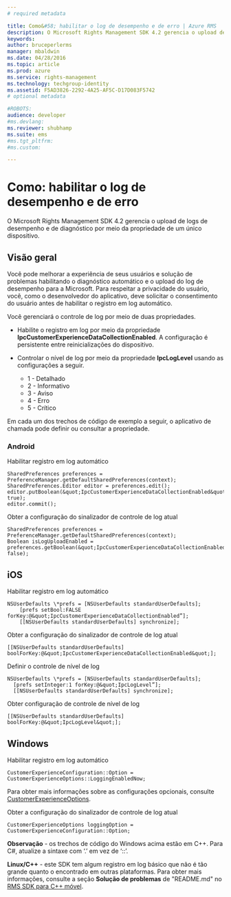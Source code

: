 ```yaml
---
# required metadata

title: Como&#58; habilitar o log de desempenho e de erro | Azure RMS
description: O Microsoft Rights Management SDK 4.2 gerencia o upload de logs de desempenho e de diagnóstico por meio da propriedade de um único dispositivo.
keywords:
author: bruceperlerms
manager: mbaldwin
ms.date: 04/28/2016
ms.topic: article
ms.prod: azure
ms.service: rights-management
ms.technology: techgroup-identity
ms.assetid: F5AD3826-2292-4A25-AF5C-D17D083F5742
# optional metadata

#ROBOTS:
audience: developer
#ms.devlang:
ms.reviewer: shubhamp
ms.suite: ems
#ms.tgt_pltfrm:
#ms.custom:

---
```


# Como: habilitar o log de desempenho e de erro
O Microsoft Rights Management SDK 4.2 gerencia o upload de logs de desempenho e de diagnóstico por meio da propriedade de um único dispositivo.

## Visão geral ##
Você pode melhorar a experiência de seus usuários e solução de problemas habilitando o diagnóstico automático e o upload do log de desempenho para a Microsoft. Para respeitar a privacidade do usuário, você, como o desenvolvedor do aplicativo, deve solicitar o consentimento do usuário antes de habilitar o registro em log automático.

Você gerenciará o controle de log por meio de duas propriedades.

-   Habilite o registro em log por meio da propriedade **IpcCustomerExperienceDataCollectionEnabled**. A configuração é persistente entre reinicializações do dispositivo.
-   Controlar o nível de log por meio da propriedade **IpcLogLevel** usando as configurações a seguir.

    * 1 - Detalhado
    * 2 - Informativo
    * 3 - Aviso
    * 4 - Erro
    * 5 - Crítico

Em cada um dos trechos de código de exemplo a seguir, o aplicativo de chamada pode definir ou consultar a propriedade.

### Android ###
Habilitar registro em log automático

    SharedPreferences preferences = PreferenceManager.getDefaultSharedPreferences(context);
    SharedPreferences.Editor editor = preferences.edit();
    editor.putBoolean(&quot;IpcCustomerExperienceDataCollectionEnabled&quot;, true);
    editor.commit();

Obter a configuração do sinalizador de controle de log atual

    SharedPreferences preferences = PreferenceManager.getDefaultSharedPreferences(context);
    Boolean isLogUploadEnabled = preferences.getBoolean(&quot;IpcCustomerExperienceDataCollectionEnabled&quot;, false);

## iOS ##
Habilitar registro em log automático

    NSUserDefaults \*prefs = [NSUserDefaults standardUserDefaults];
        [prefs setBool:FALSE forKey:@&quot;IpcCustomerExperienceDataCollectionEnabled”];
        [[NSUserDefaults standardUserDefaults] synchronize];

Obter a configuração do sinalizador de controle de log atual

    [[NSUserDefaults standardUserDefaults] boolForKey:@&quot;IpcCustomerExperienceDataCollectionEnabled&quot;];

Definir o controle de nível de log

    NSUserDefaults \*prefs = [NSUserDefaults standardUserDefaults];
      [prefs setInteger:1 forKey:@&quot;IpcLogLevel”];
      [[NSUserDefaults standardUserDefaults] synchronize];

Obter configuração de controle de nível de log

    [[NSUserDefaults standardUserDefaults] boolForKey:@&quot;IpcLogLevel&quot;];
 

## Windows ##
Habilitar registro em log automático

    CustomerExperienceConfiguration::Option = CustomerExperienceOptions::LoggingEnabledNow;

Para obter mais informações sobre as configurações opcionais, consulte [CustomerExperienceOptions](/rights-management/sdk/4.2/api/winrt/Microsoft.RightsManagement#msipcthin2_customerexperienceoptions).

Obter a configuração do sinalizador de controle de log atual

    CustomerExperienceOptions loggingOption = CustomerExperienceConfiguration::Option;


**Observação** - os trechos de código do Windows acima estão em C++. Para C\#, atualize a sintaxe com ‘.’ em vez de ‘::’.

**Linux/C++** - este SDK tem algum registro em log básico que não é tão grande quanto o encontrado em outras plataformas. Para obter mais informações, consulte a seção **Solução de problemas** de "README.md" no [RMS SDK para C++ móvel](https://github.com/AzureAD/rms-sdk-for-cpp#troubleshooting).

 

 


<!--HONumber=Apr16_HO4-->


